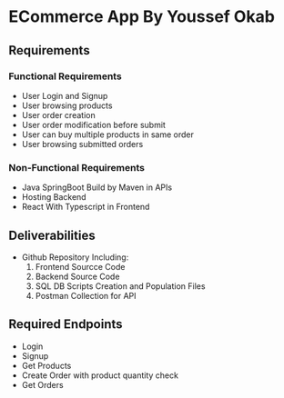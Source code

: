 # ECommerce App By Youssef Okab

## Requirements

### Functional Requirements
- User Login and Signup
- User browsing products
- User order creation
- User order modification before submit
- User can buy multiple products in same order
- User browsing submitted orders

### Non-Functional Requirements
- Java SpringBoot Build by Maven in APIs
- Hosting Backend
- React With Typescript in Frontend

## Deliverabilities
- Github Repository Including:
	1. Frontend Sourcce Code
	2. Backend Source Code
	3. SQL DB Scripts Creation and Population Files
	4. Postman Collection for API

## Required Endpoints
- Login 
- Signup
- Get Products
- Create Order with product quantity check
- Get Orders
